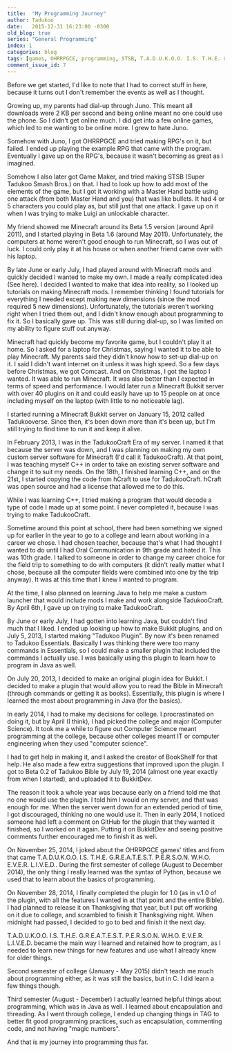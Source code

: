 ```yaml
---
title:  "My Programming Journey"
author: Tadukoo
date:   2015-12-31 16:23:00 -0300
old_blog: true
series: "General Programming"
index: 1
categories: blog
tags: [games, OHRRPGCE, programming, STSB, T.A.D.U.K.O.O. I.S. T.H.E. G.R.E.A.T.E.S.T. P.E.R.S.O.N. W.H.O. E.V.E.R. L.I.V.E.D., Tadukoo RPGs]
comment_issue_id: 7
---
```

Before we get started, I'd like to note that I had to correct stuff in here, because it turns out I don't remember the events as well as I thought.

Growing up, my parents had dial-up through Juno. This meant all downloads were 2 KB per second and being online meant no one could use the phone. So I didn't 
get online much. I did get into a few online games, which led to me wanting to be online more. I grew to hate Juno.

Somehow with Juno, I got OHRRPGCE and tried making RPG's on it, but failed. I ended up playing the example RPG that came with the program. Eventually I gave 
up on the RPG's, because it wasn't becoming as great as I imagined.

Somehow I also later got Game Maker, and tried making STSB (Super Tadukoo Smash Bros.) on that. I had to look up how to add most of the elements of the game, 
but I got it working with a Master Hand battle using one attack (from both Master Hand and you) that was like bullets. It had 4 or 5 characters you could play 
as, but still just that one attack. I gave up on it when I was trying to make Luigi an unlockable character.

My friend showed me Minecraft around its Beta 1.5 version (around April 2011), and I started playing in Beta 1.6 (around May 2011). Unfortunately, the 
computers at home weren't good enough to run Minecraft, so I was out of luck. I could only play it at his house or when another friend came over with his 
laptop.

By late June or early July, I had played around with Minecraft mods and quickly decided I wanted to make my own. I made a really complicated idea (See here). 
I decided I wanted to make that idea into reality, so I looked up tutorials on making Minecraft mods. I remember thinking I found tutorials for everything I 
needed except making new dimensions (since the mod required 5 new dimensions). Unfortunately, the tutorials weren't working right when I tried them out, and 
I didn't know enough about programming to fix it. So I basically gave up. This was still during dial-up, so I was limited on my ability to figure stuff out 
anyway.

Minecraft had quickly become my favorite game, but I couldn't play it at home. So I asked for a laptop for Christmas, saying I wanted it to be able to play 
Minecraft. My parents said they didn't know how to set-up dial-up on it. I said I didn't want internet on it unless it was high speed. So a few days before 
Christmas, we got Comcast. And on Christmas, I got the laptop I wanted. It was able to run Minecraft. It was also better than I expected in terms of speed 
and performance. I would later run a Minecraft Bukkit server with over 40 plugins on it and could easily have up to 15 people on at once including myself on 
the laptop (with little to no noticeable lag).

I started running a Minecraft Bukkit server on January 15, 2012 called Tadukooverse. Since then, it's been down more than it's been up, but I'm still trying 
to find time to run it and keep it alive.

In February 2013, I was in the TadukooCraft Era of my server. I named it that because the server was down, and I was planning on making my own custom server 
software for Minecraft (I'd call it TadukooCraft). At that point, I was teaching myself C++ in order to take an existing server software and change it to suit 
my needs. On the 18th, I finished learning C++, and on the 21st, I started copying the code from hCraft to use for TadukooCraft. hCraft was open source and 
had a license that allowed me to do this.

While I was learning C++, I tried making a program that would decode a type of code I made up at some point. I never completed it, because I was trying to 
make TadukooCraft.

Sometime around this point at school, there had been something we signed up for earlier in the year to go to a college and learn about working in a career 
we chose. I had chosen teacher, because that's what I had thought I wanted to do until I had Oral Communication in 9th grade and hated it. This was 10th 
grade. I talked to someone in order to change my career choice for the field trip to something to do with computers (it didn't really matter what I chose, 
because all the computer fields were combined into one by the trip anyway). It was at this time that I knew I wanted to program.

At the time, I also planned on learning Java to help me make a custom launcher that would include mods I make and work alongside TadukooCraft. By April 6th, 
I gave up on trying to make TadukooCraft.

By June or early July, I had gotten into learning Java, but couldn't find much that I liked. I ended up looking up how to make Bukkit plugins, and on July 
5, 2013, I started making "Tadukoo Plugin". By now it's been renamed to Tadukoo Essentials. Basically I was thinking there were too many commands in 
Essentials, so I could make a smaller plugin that included the commands I actually use. I was basically using this plugin to learn how to program in Java 
as well.

On July 20, 2013, I decided to make an original plugin idea for Bukkit. I decided to make a plugin that would allow you to read the Bible in Minecraft 
(through commands or getting it as books). Essentially, this plugin is where I learned the most about programming in Java (for the basics).

In early 2014, I had to make my decisions for college. I procrastinated on doing it, but by April (I think), I had picked the college and major (Computer 
Science). It took me a while to figure out Computer Science meant programming at the college, because other colleges meant IT or computer engineering when 
they used "computer science".

I had to get help in making it, and I asked the creator of BookShelf for that help. He also made a few extra suggestions that improved upon the plugin. I 
got to Beta 0.2 of Tadukoo Bible by July 19, 2014 (almost one year exactly from when I started), and uploaded it to BukkitDev.

The reason it took a whole year was because early on a friend told me that no one would use the plugin. I told him I would on my server, and that was enough 
for me. When the server went down for an extended period of time, I got discouraged, thinking no one would use it. Then in early 2014, I noticed someone had 
left a comment on GitHub for the plugin that they wanted it finished, so I worked on it again. Putting it on BukkitDev and seeing positive comments further 
encouraged me to finish it as well.

On November 25, 2014, I joked about the OHRRPGCE games' titles and from that came T.A.D.U.K.O.O. I.S. T.H.E. G.R.E.A.T.E.S.T. P.E.R.S.O.N. W.H.O. E.V.E.R. 
L.I.V.E.D.. During the first semester of college (August to December 2014), the only thing I really learned was the syntax of Python, because we used that 
to learn about the basics of programming.

On November 28, 2014, I finally completed the plugin for 1.0 (as in v.1.0 of the plugin, with all the features I wanted in at that point and the entire 
Bible). I had planned to release it on Thanksgiving that year, but I put off working on it due to college, and scrambled to finish it Thanksgiving night. 
When midnight had passed, I decided to go to bed and finish it the next day.

T.A.D.U.K.O.O. I.S. T.H.E. G.R.E.A.T.E.S.T. P.E.R.S.O.N. W.H.O. E.V.E.R. L.I.V.E.D. became the main way I learned and retained how to program, as I needed 
to learn new things for new features and use what I already knew for older things.

Second semester of college (January - May 2015) didn't teach me much about programming either, as it was still the basics, but in C. I did learn a few 
things though.

Third semester (August - December) I actually learned helpful things about programming, which was in Java as well. I learned about encapsulation and 
threading. As I went through college, I ended up changing things in TAG to better fit good programming practices, such as encapsulation, commenting code, 
and not having "magic numbers".

And that is my journey into programming thus far.
